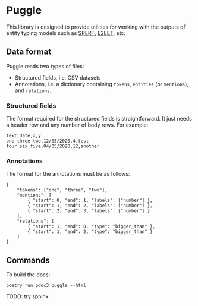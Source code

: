 # Puggle

This library is designed to provide utilities for working with the outputs of entity typing models such as [SPERT](https://github.com/lavis-nlp/spert/), [E2EET](https://github.com/Michael-Stewart-Webdev/e2e-entity-typing), etc.

## Data format

Puggle reads two types of files:

-   Structured fields, i.e. CSV datasets
-   Annotations, i.e. a dictionary containing `tokens`, `entities` (or `mentions`), and `relations`.

### Structured fields

The format required for the structured fields is straightforward. It just needs a header row and any number of body rows. For example:

    text,date,x,y
    one three two,12/05/2020,4,test
    four six five,04/05/2020,12,another

### Annotations

The format for the annotations must be as follows:

    {
        "tokens": ["one", "three", "two"],
        "mentions": [
            { "start": 0, "end": 1, "labels": ["number"] },
            { "start": 1, "end": 2, "labels": ["number"] },
            { "start": 2, "end": 3, "labels": ["number"] }
        ],
        "relations": [
            { "start": 1, "end": 0, "type": "bigger_than" },
            { "start": 1, "end": 2, "type": "bigger_than" }
        ]
    }

## Commands

To build the docs:

    poetry run pdoc3 puggle --html

TODO: try sphinx
